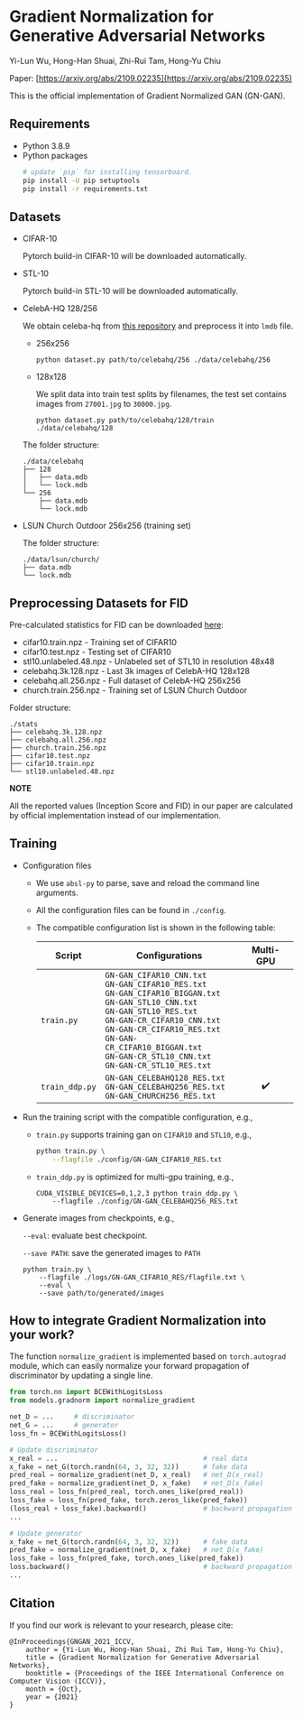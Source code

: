 # Gradient Normalization for Generative Adversarial Networks

Yi-Lun Wu, Hong-Han Shuai, Zhi-Rui Tam, Hong-Yu Chiu

Paper: [https://arxiv.org/abs/2109.02235](https://arxiv.org/abs/2109.02235)

This is the official implementation of Gradient Normalized GAN (GN-GAN).

## Requirements
- Python 3.8.9
- Python packages
    ```sh
    # update `pip` for installing tensorboard.
    pip install -U pip setuptools
    pip install -r requirements.txt
    ```

## Datasets
- CIFAR-10

    Pytorch build-in CIFAR-10 will be downloaded automatically.

- STL-10

    Pytorch build-in STL-10 will be downloaded automatically.

- CelebA-HQ 128/256

    We obtain celeba-hq from [this repository](https://github.com/suvojit-0x55aa/celebA-HQ-dataset-download) and preprocess it into `lmdb` file.
    - 256x256
        ```
        python dataset.py path/to/celebahq/256 ./data/celebahq/256
        ```
    - 128x128

        We split data into train test splits by filenames, the test set contains images from `27001.jpg` to `30000.jpg`.
        ```
        python dataset.py path/to/celebahq/128/train ./data/celebahq/128
        ```
    The folder structure:
    ```
    ./data/celebahq
    ├── 128
    │   ├── data.mdb
    │   └── lock.mdb
    └── 256
        ├── data.mdb
        └── lock.mdb
    ```

- LSUN Church Outdoor 256x256 (training set)

    The folder structure:
    ```
    ./data/lsun/church/
    ├── data.mdb
    └── lock.mdb
    ```

## Preprocessing Datasets for FID
Pre-calculated statistics for FID can be downloaded [here](https://drive.google.com/drive/folders/1UBdzl6GtNMwNQ5U-4ESlIer43tNjiGJC?usp=sharing):
- cifar10.train.npz - Training set of CIFAR10
- cifar10.test.npz - Testing set of CIFAR10
- stl10.unlabeled.48.npz - Unlabeled set of STL10 in resolution 48x48
- celebahq.3k.128.npz - Last 3k images of CelebA-HQ 128x128
- celebahq.all.256.npz - Full dataset of CelebA-HQ 256x256
- church.train.256.npz - Training set of LSUN Church Outdoor

Folder structure:
```
./stats
├── celebahq.3k.128.npz
├── celebahq.all.256.npz
├── church.train.256.npz
├── cifar10.test.npz
├── cifar10.train.npz
└── stl10.unlabeled.48.npz
```

**NOTE**

All the reported values (Inception Score and FID) in our paper are calculated by official implementation instead of our implementation. 


## Training
- Configuration files
    - We use `absl-py` to parse, save and reload the command line arguments.
    - All the configuration files can be found in `./config`. 
    - The compatible configuration list is shown in the following table:

        |Script           |Configurations|Multi-GPU|
        |-----------------|--------------|:-------:|
        |`train.py`       |`GN-GAN_CIFAR10_CNN.txt`<br>`GN-GAN_CIFAR10_RES.txt`<br>`GN-GAN_CIFAR10_BIGGAN.txt`<br>`GN-GAN_STL10_CNN.txt`<br>`GN-GAN_STL10_RES.txt`<br>`GN-GAN-CR_CIFAR10_CNN.txt`<br>`GN-GAN-CR_CIFAR10_RES.txt`<br>`GN-GAN-CR_CIFAR10_BIGGAN.txt`<br>`GN-GAN-CR_STL10_CNN.txt`<br>`GN-GAN-CR_STL10_RES.txt`||
        |`train_ddp.py`|`GN-GAN_CELEBAHQ128_RES.txt`<br>`GN-GAN_CELEBAHQ256_RES.txt`<br>`GN-GAN_CHURCH256_RES.txt`|:heavy_check_mark:|

- Run the training script with the compatible configuration, e.g.,
    - `train.py` supports training gan on `CIFAR10` and `STL10`, e.g.,
        ```sh
        python train.py \
            --flagfile ./config/GN-GAN_CIFAR10_RES.txt
        ```
    - `train_ddp.py` is optimized for multi-gpu training, e.g.,
        ```
        CUDA_VISIBLE_DEVICES=0,1,2,3 python train_ddp.py \
            --flagfile ./config/GN-GAN_CELEBAHQ256_RES.txt
        ```

- Generate images from checkpoints, e.g.,

    `--eval`: evaluate best checkpoint.

    `--save PATH`: save the generated images to `PATH`
    ```
    python train.py \
        --flagfile ./logs/GN-GAN_CIFAR10_RES/flagfile.txt \
        --eval \
        --save path/to/generated/images
    ```

## How to integrate Gradient Normalization into your work?
The function `normalize_gradient` is implemented based on `torch.autograd` module, which can easily normalize your forward propagation of discriminator by updating a single line.
```python
from torch.nn import BCEWithLogitsLoss
from models.gradnorm import normalize_gradient

net_D = ...     # discriminator
net_G = ...     # generator
loss_fn = BCEWithLogitsLoss()

# Update discriminator
x_real = ...                                    # real data
x_fake = net_G(torch.randn(64, 3, 32, 32))      # fake data
pred_real = normalize_gradient(net_D, x_real)   # net_D(x_real)
pred_fake = normalize_gradient(net_D, x_fake)   # net_D(x_fake)
loss_real = loss_fn(pred_real, torch.ones_like(pred_real))
loss_fake = loss_fn(pred_fake, torch.zeros_like(pred_fake))
(loss_real + loss_fake).backward()              # backward propagation
...

# Update generator
x_fake = net_G(torch.randn(64, 3, 32, 32))      # fake data
pred_fake = normalize_gradient(net_D, x_fake)   # net_D(x_fake)
loss_fake = loss_fn(pred_fake, torch.ones_like(pred_fake))
loss.backward()                                 # backward propagation
...

```

## Citation
If you find our work is relevant to your research, please cite:
```
@InProceedings{GNGAN_2021_ICCV,
    author = {Yi-Lun Wu, Hong-Han Shuai, Zhi Rui Tam, Hong-Yu Chiu},
    title = {Gradient Normalization for Generative Adversarial Networks},
    booktitle = {Proceedings of the IEEE International Conference on Computer Vision (ICCV)},
    month = {Oct},
    year = {2021}
}
```